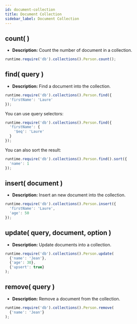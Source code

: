 ```yaml
---
id: document-collection
title: Document Collection
sidebar_label: Document Collection
---
```


## count( )

- **Description:** Count the number of document in a collection.

```js
runtime.require('db').collections().Person.count();
```

## find( query )

- **Description:** Find a document into the collection.

```js
runtime.require('db').collections().Person.find({
  'firstName': 'Laure'
});
```

You can use query selectors:

```js
runtime.require('db').collections().Person.find({
  'firstName': {
    '$eq': 'Laure'
  }
});
```

You can also sort the result:

```js
runtime.require('db').collections().Person.find().sort({
  'name': 1
});
```

## insert( document )

- **Description:** Insert an new document into the collection.

```js
runtime.require('db').collections().Person.insert({
  'firstName': 'Laure',
  'age': 50
});
```

## update( query, document, option )

- **Description:** Update documents into a collection.

```js
runtime.require('db').collections().Person.update(
  {'name': 'Jean'},
  {'age': 30}, 
  {'upsert': true}
);
```

## remove( query )

- **Description:** Remove a document from the collection.

```js
runtime.require('db').collections().Person.remove(
  {'name': 'Jean'}
);
```